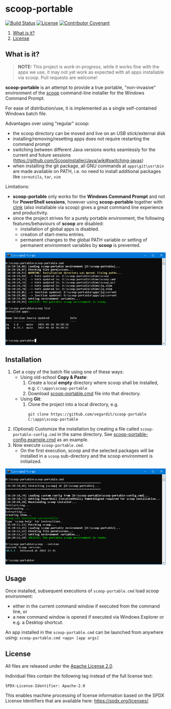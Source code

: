 # scoop-portable

[![Build Status](https://github.com/vegardit/scoop-portable/workflows/Build/badge.svg "GitHub Actions")](https://github.com/vegardit/scoop-portable/actions?query=workflow%3A%22Build%22)
[![License](https://img.shields.io/github/license/vegardit/scoop-portable.svg?label=license)](#license)
[![Contributor Covenant](https://img.shields.io/badge/Contributor%20Covenant-v2.0%20adopted-ff69b4.svg)](CODE_OF_CONDUCT.md)

1. [What is it?](#what-is-it)
1. [License](#license)


## <a name="what-is-it"></a>What is it?

> **NOTE:** This project is _work-in-progress_, while it works fine with the apps we use, it may not yet work as expected with all apps installable via scoop. Pull requests are welcome!

**scoop-portable** is an attempt to provide a true portable, "non-invasive" environment of the [scoop](https://scoop.sh/) command-line installer for the Windows Command Prompt.

For ease of distribution/use, it is implemented as a single self-contained Windows batch file.

Advantages over using "regular" scoop:
- the scoop directory can be moved and live on an USB stick/external disk
- installing/removing/resetting apps does not require restarting the command prompt
- switching between different Java versions works seamlessly for the current and future sessions (https://github.com/ScoopInstaller/Java/wiki#switching-javas)
- when installing the git package, all GNU commands at `apps\git\usr\bin` are made available on PATH, i.e. no need to install additional packages like `coreutils`, `tar`, `vim`

Limitations:
- **scoop-portable** only works for the **Windows Command Prompt** and not for **PowerShell sessions**,
  however using **scoop-portable** together with [clink](https://github.com/chrisant996/clink) (also installable via scoop) gives a great command line experience and productivity.
- since the project strives for a purely portable environment, the following features/behaviours of **scoop** are disabled:
  - installation of global apps is disabled.
  - creation of start-menu entries.
  - permanent changes to the global PATH variable or setting of permanent environment variables by **scoop** is prevented.

![install](docs/img/load.png)


## <a name="install"></a>Installation

1. Get a copy of the batch file using one of these ways:
   * Using old-school **Copy & Paste**:
      1. Create a local **empty** directory where scoop shall be installed, e.g. `C:\apps\scoop-portable`
      1. Download [scoop-portable.cmd](scoop-portable.cmd) file into that directory.
   * Using **Git**:
      1. Clone the project into a local directory, e.g.
         ```batch
         git clone https://github.com/vegardit/scoop-portable C:\apps\scoop-portable
         ```
1. (Optional) Customize the installation by creating a file called `scoop-portable-config.cmd` in the same directory.
    See [scoop-portable-config.example.cmd](scoop-portable-config.example.cmd) as an example.
1. Now execute `scoop-portable.cmd`.
   - On the first execution, scoop and the selected packages will be installed in a `scoop` sub-directory and the scoop environment is initialized.

![install](docs/img/install.png)


## <a name="usage"></a>Usage

Once installed, subsequent executions of `scoop-portable.cmd` load scoop environment:
 - either in the current command window if executed from the command line, or
 - a new command window is opened if executed via Windows Explorer or e.g. a Desktop shortcut.

An app installed in the `scoop-portable.cmd` can be launched from anywhere using: `scoop-portable.cmd <app> [app args]`


## <a name="license"></a>License

All files are released under the [Apache License 2.0](LICENSE.txt).

Individual files contain the following tag instead of the full license text:
```
SPDX-License-Identifier: Apache-2.0
```

This enables machine processing of license information based on the SPDX License Identifiers that are available here: https://spdx.org/licenses/.
